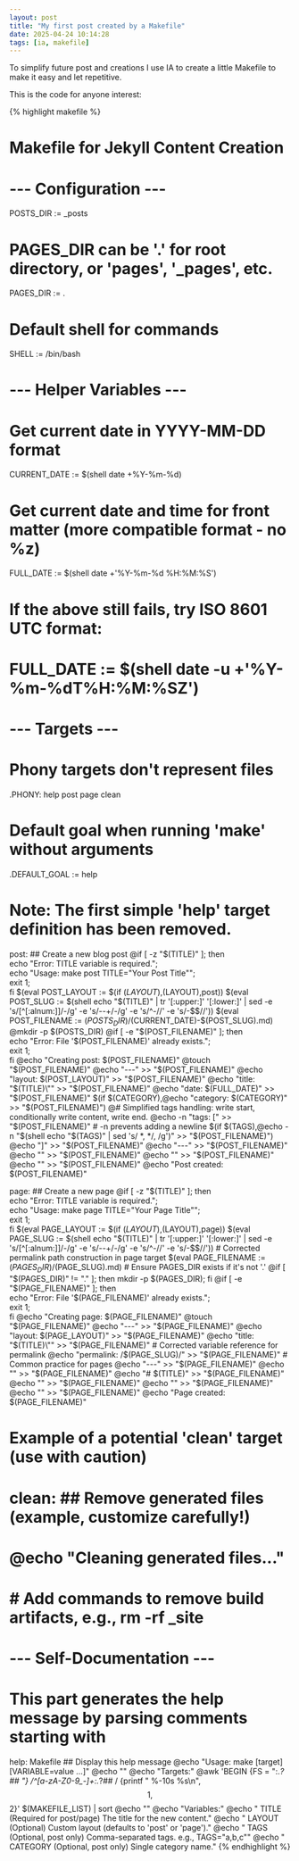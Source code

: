```yaml
---
layout: post
title: "My first post created by a Makefile"
date: 2025-04-24 10:14:28
tags: [ia, makefile]
---
```


To simplify future post and creations I use IA to create a little Makefile to make it easy and let repetitive.

This is the code for anyone interest:

{% highlight makefile %}
# Makefile for Jekyll Content Creation

# --- Configuration ---
POSTS_DIR := _posts
# PAGES_DIR can be '.' for root directory, or 'pages', '_pages', etc.
PAGES_DIR := .
# Default shell for commands
SHELL := /bin/bash

# --- Helper Variables ---
# Get current date in YYYY-MM-DD format
CURRENT_DATE := $(shell date +%Y-%m-%d)
# Get current date and time for front matter (more compatible format - no %z)
FULL_DATE := $(shell date +'%Y-%m-%d %H:%M:%S')
# If the above still fails, try ISO 8601 UTC format:
# FULL_DATE := $(shell date -u +'%Y-%m-%dT%H:%M:%SZ')

# --- Targets ---

# Phony targets don't represent files
.PHONY: help post page clean

# Default goal when running 'make' without arguments
.DEFAULT_GOAL := help

# Note: The first simple 'help' target definition has been removed.

post: ## Create a new blog post
	@if [ -z "$(TITLE)" ]; then \
		echo "Error: TITLE variable is required."; \
		echo "Usage: make post TITLE=\"Your Post Title\""; \
		exit 1; \
	fi
	$(eval POST_LAYOUT := $(if $(LAYOUT),$(LAYOUT),post))
	$(eval POST_SLUG := $(shell echo "$(TITLE)" | tr '[:upper:]' '[:lower:]' | sed -e 's/[^[:alnum:]]/-/g' -e 's/--+/-/g' -e 's/^-//' -e 's/-$$//'))
	$(eval POST_FILENAME := $(POSTS_DIR)/$(CURRENT_DATE)-$(POST_SLUG).md)
	@mkdir -p $(POSTS_DIR)
	@if [ -e "$(POST_FILENAME)" ]; then \
		echo "Error: File '$(POST_FILENAME)' already exists."; \
		exit 1; \
	fi
	@echo "Creating post: $(POST_FILENAME)"
	@touch "$(POST_FILENAME)"
	@echo "---" >> "$(POST_FILENAME)"
	@echo "layout: $(POST_LAYOUT)" >> "$(POST_FILENAME)"
	@echo "title: \"$(TITLE)\"" >> "$(POST_FILENAME)"
	@echo "date: $(FULL_DATE)" >> "$(POST_FILENAME)"
	$(if $(CATEGORY),@echo "category: $(CATEGORY)" >> "$(POST_FILENAME)")
	@# Simplified tags handling: write start, conditionally write content, write end.
	@echo -n "tags: [" >> "$(POST_FILENAME)" # -n prevents adding a newline
	$(if $(TAGS),@echo -n "$(shell echo "$(TAGS)" | sed 's/ *, */, /g')" >> "$(POST_FILENAME)")
	@echo "]" >> "$(POST_FILENAME)"
	@echo "---" >> "$(POST_FILENAME)"
	@echo "" >> "$(POST_FILENAME)"
	@echo "" >> "$(POST_FILENAME)"
	@echo "" >> "$(POST_FILENAME)"
	@echo "Post created: $(POST_FILENAME)"


page: ## Create a new page
	@if [ -z "$(TITLE)" ]; then \
		echo "Error: TITLE variable is required."; \
		echo "Usage: make page TITLE=\"Your Page Title\""; \
		exit 1; \
	fi
	$(eval PAGE_LAYOUT := $(if $(LAYOUT),$(LAYOUT),page))
	$(eval PAGE_SLUG := $(shell echo "$(TITLE)" | tr '[:upper:]' '[:lower:]' | sed -e 's/[^[:alnum:]]/-/g' -e 's/--+/-/g' -e 's/^-//' -e 's/-$$//'))
	# Corrected permalink path construction in page target
	$(eval PAGE_FILENAME := $(PAGES_DIR)/$(PAGE_SLUG).md)
	# Ensure PAGES_DIR exists if it's not '.'
	@if [ "$(PAGES_DIR)" != "." ]; then mkdir -p $(PAGES_DIR); fi
	@if [ -e "$(PAGE_FILENAME)" ]; then \
		echo "Error: File '$(PAGE_FILENAME)' already exists."; \
		exit 1; \
	fi
	@echo "Creating page: $(PAGE_FILENAME)"
	@touch "$(PAGE_FILENAME)"
	@echo "---" >> "$(PAGE_FILENAME)"
	@echo "layout: $(PAGE_LAYOUT)" >> "$(PAGE_FILENAME)"
	@echo "title: \"$(TITLE)\"" >> "$(PAGE_FILENAME)"
	# Corrected variable reference for permalink
	@echo "permalink: /$(PAGE_SLUG)/" >> "$(PAGE_FILENAME)" # Common practice for pages
	@echo "---" >> "$(PAGE_FILENAME)"
	@echo "" >> "$(PAGE_FILENAME)"
	@echo "# $(TITLE)" >> "$(PAGE_FILENAME)"
	@echo "" >> "$(PAGE_FILENAME)"
	@echo "" >> "$(PAGE_FILENAME)"
	@echo "" >> "$(PAGE_FILENAME)"
	@echo "Page created: $(PAGE_FILENAME)"

# Example of a potential 'clean' target (use with caution)
# clean: ## Remove generated files (example, customize carefully!)
# 	@echo "Cleaning generated files..."
# 	# Add commands to remove build artifacts, e.g., rm -rf _site

# --- Self-Documentation ---
# This part generates the help message by parsing comments starting with ##
help: Makefile ## Display this help message
	@echo "Usage: make [target] [VARIABLE=value ...]"
	@echo ""
	@echo "Targets:"
	@awk 'BEGIN {FS = ":.*?## "} /^[a-zA-Z0-9_-]+:.*?## / {printf "  %-10s %s\n", $$1, $$2}' $(MAKEFILE_LIST) | sort
	@echo ""
	@echo "Variables:"
	@echo "  TITLE     (Required for post/page) The title for the new content."
	@echo "  LAYOUT    (Optional) Custom layout (defaults to 'post' or 'page')."
	@echo "  TAGS      (Optional, post only) Comma-separated tags. e.g., TAGS=\"a,b,c\""
	@echo "  CATEGORY  (Optional, post only) Single category name."
{% endhighlight %}




